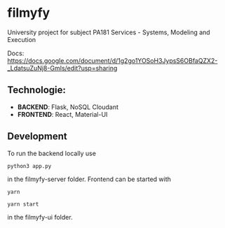 # filmyfy
University project for subject PA181 Services - Systems, Modeling and Execution

Docs: https://docs.google.com/document/d/1g2go1YOSoH3JypsS6OBfaQZX2-_LdatsuZuNj8-GmIs/edit?usp=sharing

## Technologie:
- __BACKEND__: Flask, NoSQL Cloudant
- __FRONTEND__: React, Material-UI

## Development
To run the backend locally use
```
python3 app.py
```
in the filmyfy-server folder.
Frontend can be started with
```
yarn
```
```
yarn start
```
in the filmyfy-ui folder.
